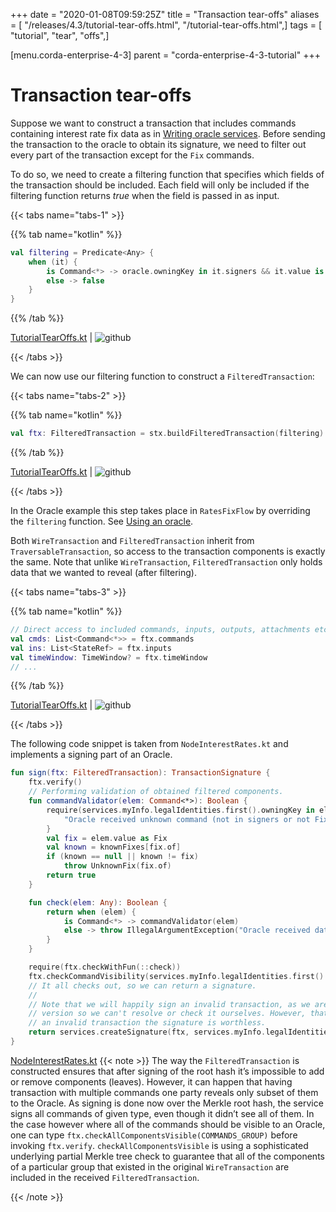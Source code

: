 +++
date = "2020-01-08T09:59:25Z"
title = "Transaction tear-offs"
aliases = [ "/releases/4.3/tutorial-tear-offs.html", "/tutorial-tear-offs.html",]
tags = [ "tutorial", "tear", "offs",]

[menu.corda-enterprise-4-3]
parent = "corda-enterprise-4-3-tutorial"
+++



# Transaction tear-offs

Suppose we want to construct a transaction that includes commands containing interest rate fix data as in
            [Writing oracle services](oracles.md). Before sending the transaction to the oracle to obtain its signature, we need to filter out every part
            of the transaction except for the `Fix` commands.

To do so, we need to create a filtering function that specifies which fields of the transaction should be included.
            Each field will only be included if the filtering function returns *true* when the field is passed in as input.


{{< tabs name="tabs-1" >}}


{{% tab name="kotlin" %}}
```kotlin
val filtering = Predicate<Any> {
    when (it) {
        is Command<*> -> oracle.owningKey in it.signers && it.value is Fix
        else -> false
    }
}

```
{{% /tab %}}

[TutorialTearOffs.kt](https://github.com/corda/enterprise/blob/release/ent/4.3/docs/source/example-code/src/main/kotlin/net/corda/docs/kotlin/tutorial/tearoffs/TutorialTearOffs.kt) | ![github](/images/svg/github.svg "github")

{{< /tabs >}}

We can now use our filtering function to construct a `FilteredTransaction`:


{{< tabs name="tabs-2" >}}


{{% tab name="kotlin" %}}
```kotlin
val ftx: FilteredTransaction = stx.buildFilteredTransaction(filtering)

```
{{% /tab %}}

[TutorialTearOffs.kt](https://github.com/corda/enterprise/blob/release/ent/4.3/docs/source/example-code/src/main/kotlin/net/corda/docs/kotlin/tutorial/tearoffs/TutorialTearOffs.kt) | ![github](/images/svg/github.svg "github")

{{< /tabs >}}

In the Oracle example this step takes place in `RatesFixFlow` by overriding the `filtering` function. See
            [Using an oracle](oracles.md#filtering-ref).

Both `WireTransaction` and `FilteredTransaction` inherit from `TraversableTransaction`, so access to the
            transaction components is exactly the same. Note that unlike `WireTransaction`,
            `FilteredTransaction` only holds data that we wanted to reveal (after filtering).


{{< tabs name="tabs-3" >}}


{{% tab name="kotlin" %}}
```kotlin
// Direct access to included commands, inputs, outputs, attachments etc.
val cmds: List<Command<*>> = ftx.commands
val ins: List<StateRef> = ftx.inputs
val timeWindow: TimeWindow? = ftx.timeWindow
// ...

```
{{% /tab %}}

[TutorialTearOffs.kt](https://github.com/corda/enterprise/blob/release/ent/4.3/docs/source/example-code/src/main/kotlin/net/corda/docs/kotlin/tutorial/tearoffs/TutorialTearOffs.kt) | ![github](/images/svg/github.svg "github")

{{< /tabs >}}

The following code snippet is taken from `NodeInterestRates.kt` and implements a signing part of an Oracle.

```kotlin
fun sign(ftx: FilteredTransaction): TransactionSignature {
    ftx.verify()
    // Performing validation of obtained filtered components.
    fun commandValidator(elem: Command<*>): Boolean {
        require(services.myInfo.legalIdentities.first().owningKey in elem.signers && elem.value is Fix) {
            "Oracle received unknown command (not in signers or not Fix)."
        }
        val fix = elem.value as Fix
        val known = knownFixes[fix.of]
        if (known == null || known != fix)
            throw UnknownFix(fix.of)
        return true
    }

    fun check(elem: Any): Boolean {
        return when (elem) {
            is Command<*> -> commandValidator(elem)
            else -> throw IllegalArgumentException("Oracle received data of different type than expected.")
        }
    }

    require(ftx.checkWithFun(::check))
    ftx.checkCommandVisibility(services.myInfo.legalIdentities.first().owningKey)
    // It all checks out, so we can return a signature.
    //
    // Note that we will happily sign an invalid transaction, as we are only being presented with a filtered
    // version so we can't resolve or check it ourselves. However, that doesn't matter much, as if we sign
    // an invalid transaction the signature is worthless.
    return services.createSignature(ftx, services.myInfo.legalIdentities.first().owningKey)
}

```
[NodeInterestRates.kt](https://github.com/corda/enterprise/blob/release/ent/4.3/samples/irs-demo/cordapp/workflows-irs/src/main/kotlin/net.corda.irs/api/NodeInterestRates.kt)
{{< note >}}
The way the `FilteredTransaction` is constructed ensures that after signing of the root hash it’s impossible to add or remove
                components (leaves). However, it can happen that having transaction with multiple commands one party reveals only subset of them to the Oracle.
                As signing is done now over the Merkle root hash, the service signs all commands of given type, even though it didn’t see
                all of them. In the case however where all of the commands should be visible to an Oracle, one can type `ftx.checkAllComponentsVisible(COMMANDS_GROUP)` before invoking `ftx.verify`.
                `checkAllComponentsVisible` is using a sophisticated underlying partial Merkle tree check to guarantee that all of
                the components of a particular group that existed in the original `WireTransaction` are included in the received
                `FilteredTransaction`.

{{< /note >}}

